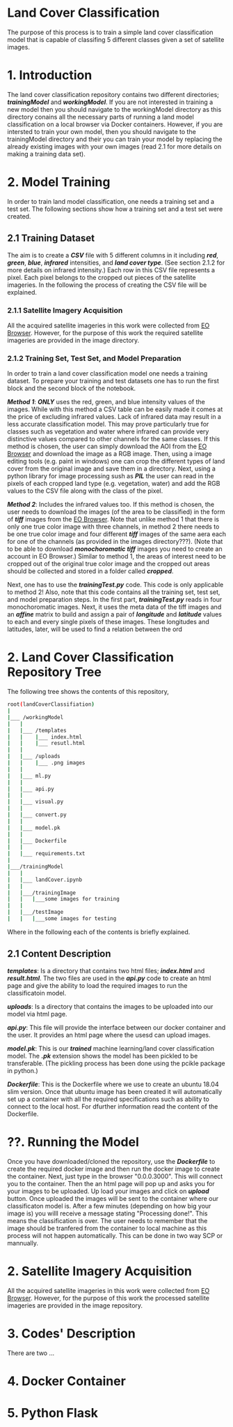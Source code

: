 # Land Cover Classification

The purpose of this process is to train a simple land cover classification model that is capable of classifing 5 different classes given a set of satellite images.

# 1. Introduction

The land cover classification repository contains two different directories; ___trainingModel___ and ___workingModel___. If you are not interested in training a new model then you should navigate to the workingModel directory as this directory conains all the necessary parts of running a land model classification on a local browser via Docker containers. However, if you are intersted to train your own model, then you should navigate to the trainingModel directory and their you can train your model by replacing the already existing images with your own images (read 2.1 for more details on making a training data set).

# 2. Model Training

In order to train land model classification, one needs a training set and a test set. The following sections show how a training set and a test set were created.

## 2.1 Training Dataset

The aim is to create a ___CSV___ file with 5 different columns in it including ___red___, ___green___, ___blue___, ___infrared___ intensities, and ___land cover type___. (See section 2.1.2 for more details on infrared intensity.) Each row in this CSV file represents a pixel. Each pixel belongs to the cropped out pieces of the satellite imageries. In the following the process of creating the CSV file will be explained.

### 2.1.1 Satellite Imagery Acquisition

All the acquired satellite imageries in this work were collected from [EO Browser](https://www.sentinel-hub.com/explore/eobrowser). However, for the purpose of this work the required satellite imageries are provided in the image directory.

### 2.1.2 Training Set, Test Set, and Model Preparation

In order to train a land cover classification model one needs a training dataset. To prepare your training and test datasets one has to run the first block and the second block of the notebook.

___Method 1___: ___ONLY___ uses the red, green, and blue intensity values of the images. While with this method a CSV table can be easily made it comes at the price of excluding infrared values. Lack of infrared data may result in a less accurate classification model. This may prove particularly true for classes such as vegetation and water where infrared can provide very distinctive values compared to other channels for the same classes. If this method is chosen, the user can simply download the AOI from the [EO Browser](https://www.sentinel-hub.com/explore/eobrowser) and download the image as a RGB image. Then, using a image editing tools (e.g. paint in windows) one can crop the different types of land cover from the original image and save them in a directory. Next, using a python library for image processing sush as ___PIL___ the user can read in the pixels of each cropped land type (e.g. vegetation, water) and add the RGB values to the CSV file along with the class of the pixel.

___Method 2___: Includes the infrared values too. If this method is chosen, the user needs to download the images (of the area to be classified) in the form of ___tiff___ images from the [EO Browser](https://www.sentinel-hub.com/explore/eobrowser). Note that unlike method 1 that there is only one true color image with three channels, in method 2 there needs to be one true color image and four different ___tiff___ images of the same aera each for one of the channels (as provided in the images directory???). (Note that to be able to download ___monochoromatic tiff___ images you need to create an account in EO Browser.) Similar to method 1, the areas of interest need to be cropped out of the original true color image and the cropped out areas should be collected and stored in a folder called ___cropped___.

Next, one has to use the ___trainingTest.py___ code. This code is only applicable to method 2! Also, note that this code contains all the training set, test set, and model preparation steps. In the first part, ___trainingTest.py___ reads in four monochoromatic images. Next, it uses the meta data of the tiff images and an ___affine___ matrix to build and assign a pair of ___longitude___ and ___latitude___ values to each and every single pixels of these images. These longitudes and latitudes, later, will be used to find a relation between the ord


# 2. Land Cover Classification Repository Tree

The following tree shows the contents of this repository, 

```bash
root(landCoverClassifiation)
|   
|___ /workingModel
|   |
|   |___ /templates
|   |    |___ index.html
|   |    |___ resutl.html
|   |
|   |___ /uploads
|   |    |___ .png images
|   |
|   |___ ml.py
|   |
|   |___ api.py
|   |
|   |___ visual.py
|   |
|   |___ convert.py
|   |
|   |___ model.pk
|   |
|   |___ Dockerfile
|   |
|   |___ requirements.txt
|      
|___/trainingModel
|   |
|   |___ landCover.ipynb
|   |
|   |___/trainingImage
|   |   |___some images for training
|   |
|   |___/testImage
|   |   |___some images for testing

```

Where in the following each of the contents is briefly explained.

## 2.1 Content Description

___templates___: Is a directory that contains two html files; ___index.html___ and ___result.html___. The two files are used in the ___api.py___ code to create an html page and give the ability to load the required images to run the classificatoin model. 

___uploads___: Is a directory that contains the images to be uploaded into our model via html page.

___api.py___: This file will provide the interface between our docker container and the user. It provides an html page where the usesd can upload images.

___model.pk___: This is our ___trained___ machine learning/land cover classification model. The ___.pk___ extension shows the model has been pickled to be transferable. (The pickling process has been done using the pcikle package in python.)

___Dockerfile___: This is the Dockerfile where we use to create an ubuntu 18.04 slim version. Once that ubuntu image has been created it will automatically set up a container with all the required specifications such as ability to connect to the local host. For dfurther information read the content of the Dockerfile.



# ??. Running the Model

Once you have downloaded/cloned the repository, use the ___Dockerfile___ to create the required docker image and then run the docker image to create the container. Next, just type in the browser "0.0.0.3000". This will connect you to the container. Then the an html page will pop up and asks you for your images to be uploaded. Up load your images and click on ___upload___ button. Once uploaded the images will be sent to the container where our classificaton model is. After a few minutes (depending on how big your image is) you willl receive a message stating "Processing done!". This means the classification is over. The user needs to remember that the image should be tranfered from the container to local machine as this process will not happen automatically. This can be done in two way SCP or mannually.



# 2. Satellite Imagery Acquisition

All the acquired satellite imageries in this work were collected from [EO Browser](https://www.sentinel-hub.com/explore/eobrowser). However, for the purpose of this work the processed satellite imageries are provided in the image repository.


# 3. Codes' Description


There are two ...
# 4. Docker Container


# 5. Python Flask

